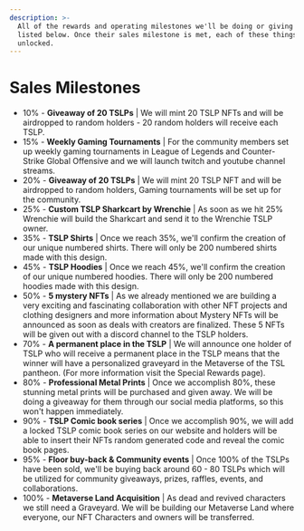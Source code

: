 ```yaml
---
description: >-
  All of the rewards and operating milestones we'll be doing or giving away are
  listed below. Once their sales milestone is met, each of these things gets
  unlocked.
---
```


# Sales Milestones

* 10% - **Giveaway of 20 TSLPs** | We will mint 20 TSLP NFTs and will be airdropped to random holders - 20 random holders will receive each TSLP.
* 15% - **Weekly Gaming Tournaments** | For the community members set up weekly gaming tournaments in League of Legends and Counter-Strike Global Offensive and we will launch twitch and youtube channel streams.
* 20% - **Giveaway of 20 TSLPs** | We will mint 20 TSLP NFT  and will be airdropped to random holders, Gaming tournaments will be set up for the community.
* 25% - **Custom TSLP Sharkcart by Wrenchie** |  As soon as we hit 25% Wrenchie will build the Sharkcart and send it to the Wrenchie TSLP owner.
* 35% - **TSLP  Shirts** | Once we reach 35%, we'll confirm the creation of our unique numbered shirts. There will only be 200 numbered shirts made with this design.
* 45% - **TSLP Hoodies** | Once we reach 45%, we'll confirm the creation of our unique numbered hoodies. There will only be 200 numbered hoodies made with this design.
* 50% - **5 mystery NFTs** | As we already mentioned we are building a very exciting and fascinating collaboration with other NFT projects and clothing designers and more information about Mystery NFTs will be announced as soon as deals with creators are finalized. These 5 NFTs will be given out with a discord channel to the TSLP holders.
* 70% - **A permanent place in the TSLP** | We will announce one holder of TSLP who will receive a permanent place in the TSLP means that the winner will have a personalized graveyard in the Metaverse of the TSL pantheon.  (For more information visit the Special Rewards page).
* 80% - **Professional Metal Prints** | Once we accomplish 80%, these stunning metal prints will be purchased and given away. We will be doing a giveaway for them through our social media platforms, so this won't happen immediately.
* 90% - **TSLP Comic book series** | Once we accomplish 90%, we will add a locked TSLP comic book series on our website and holders will be able to insert their NFTs random generated code and reveal the comic book pages.
* 95% - **Floor buy-back & Community events** | Once 100% of the TSLPs have been sold, we'll be buying back around 60 - 80 TSLPs which will be utilized for community giveaways, prizes, raffles, events, and collaborations.
* 100% - **Metaverse Land Acquisition** | As dead and revived characters we still need a Graveyard. We will be building our Metaverse Land where everyone, our NFT Characters and owners will be transferred.
